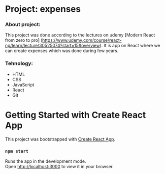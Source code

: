 # Project: expenses

### About project:

This project was done according to the lectures on udemy [Modern React from zero to pro] (https://www.udemy.com/course/react-np/learn/lecture/30525074?start=15#overview). It is app on React where we can create expenses which was done during few years.

### Tehnology: 

* HTML
* CSS
* JavaScript
* React
* Git

# Getting Started with Create React App

This project was bootstrapped with [Create React App](https://github.com/facebook/create-react-app).

### `npm start`

Runs the app in the development mode.\
Open [http://localhost:3000](http://localhost:3000) to view it in your browser.

